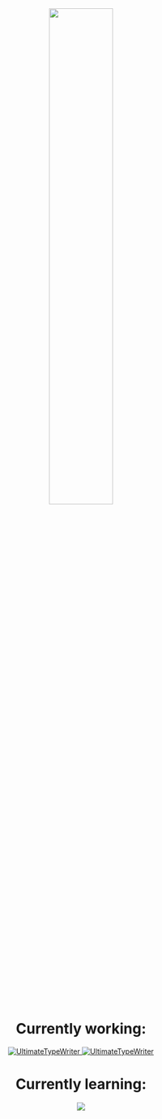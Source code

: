 <link rel="stylesheet" href="./style.css">
<div align="center" style="width=100%">
    <a href="https://wakatime.com/@b1c25f74-0bce-4dc9-bd10-50b9bb1f9d05">
    <img src="https://wakatime.com/badge/user/b1c25f74-0bce-4dc9-bd10-50b9bb1f9d05.svg" width=50% />
    </a>
    <h1>
        Currently working:
    </h1>
    <div>
        <a href="https://github.com/RashingPro/UltimateTypeWriter/">
            <img src="https://github-readme-stats.vercel.app/api/pin/?username=RashingPro&repo=UltimateTypeWriter&theme=dark" alt="UltimateTypeWriter" />
        </a>
        <a href="https://github.com/RustCobaltFields/CobaltFieldsWeb/">
            <img src="https://github-readme-stats.vercel.app/api/pin/?username=RustCobaltFields&repo=CobaltFieldsWeb&theme=dark" alt="UltimateTypeWriter" />
        </a>
    </div>
    <h1>
        Currently learning:
    </h1>
    <img src="https://skillicons.dev/icons?i=html,css,js,react,nextjs&theme=dark">
</div>
